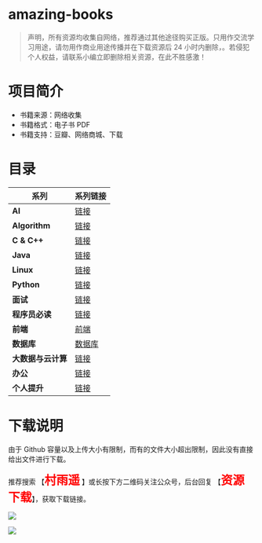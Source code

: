 # amazing-books

>   声明，所有资源均收集自网络，推荐通过其他途径购买正版。只用作交流学习用途，请勿用作商业用途传播并在下载资源后 24 小时内删除，。若侵犯个人权益，请联系小编立即删除相关资源，在此不胜感激！

# 项目简介

-   书籍来源：网络收集
-   书籍格式：电子书 PDF
-   书籍支持：豆瓣、网络商城、下载

# 目录

| **系列**           | **系列链接**                                                 |
| ------------------ | ------------------------------------------------------------ |
| **AI**             | [链接](https://github.com/cunyu1943/amazing-books/blob/master/AI.md) |
| **Algorithm**      | [链接](https://github.com/cunyu1943/amazing-books/blob/master/Algorithm.md) |
| **C & C++**        | [链接](https://github.com/cunyu1943/amazing-books/blob/master/C%26C%2B%2B.md) |
| **Java**           | [链接](https://github.com/cunyu1943/amazing-books/blob/master/Java.md) |
| **Linux**          | [链接](https://github.com/cunyu1943/amazing-books/blob/master/Linux.md) |
| **Python**         | [链接](https://github.com/cunyu1943/amazing-books/blob/master/Python.md) |
| **面试**           | [链接](https://github.com/cunyu1943/amazing-books/blob/master/%E9%9D%A2%E8%AF%95.md) |
| **程序员必读**     | [链接](https://github.com/cunyu1943/amazing-books/blob/master/%E7%A8%8B%E5%BA%8F%E5%91%98%E5%BF%85%E8%AF%BB.md) |
| **前端**           | [前端](https://github.com/cunyu1943/amazing-books/blob/master/%E5%89%8D%E7%AB%AF.md) |
| **数据库**         | [数据库](https://github.com/cunyu1943/amazing-books/blob/master/%E6%95%B0%E6%8D%AE%E5%BA%93.md) |
| **大数据与云计算** | [链接](https://github.com/cunyu1943/amazing-books/blob/master/%E5%A4%A7%E6%95%B0%E6%8D%AE%E4%B8%8E%E4%BA%91%E8%AE%A1%E7%AE%97.md) |
| **办公**           | [链接](https://github.com/cunyu1943/amazing-books/blob/master/%E5%8A%9E%E5%85%AC.md) |
| **个人提升**       | [链接](https://github.com/cunyu1943/amazing-books/blob/master/%E4%B8%AA%E4%BA%BA%E6%8F%90%E5%8D%87.md) |

# 下载说明

由于 Github 容量以及上传大小有限制，而有的文件大小超出限制，因此没有直接给出文件进行下载。

推荐搜索 【**<font size=5 color=red>村雨遥</font>** 】或长按下方二维码关注公众号，后台回复 【**<font color=red size=5>资源下载</font>**】，获取下载链接。

![](https://gitee.com/cunyu1943/images/raw/master/ImgsUbuntu/20200513141403.png)

![](https://user-gold-cdn.xitu.io/2020/5/22/1723b5a04789f551?w=1080&h=2248&f=jpeg&s=383248)